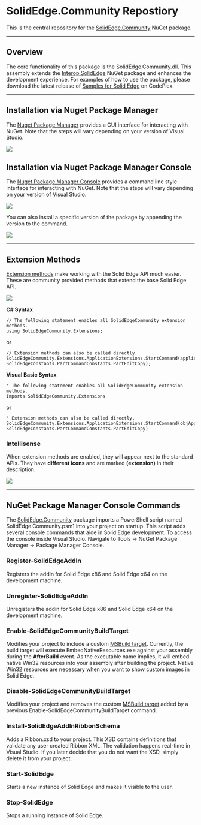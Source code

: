 SolidEdge.Community Repostiory
================
This is the central repository for the [SolidEdge.Community](http://www.nuget.org/packages/SolidEdge.Community) NuGet package.

---

## Overview
The core functionality of this package is the SolidEdge.Community.dll. This assembly extends the [Interop.SolidEdge](http://www.nuget.org/packages/Interop.SolidEdge) NuGet package and enhances the development experience. For examples of how to use the package, please download the latest release of [Samples for Solid Edge](https://solidedgesamples.codeplex.com/) on CodePlex.

---

## Installation via Nuget Package Manager
The [Nuget Package Manager](http://docs.nuget.org/docs/start-here/managing-nuget-packages-using-the-dialog) provides a GUI interface for interacting with NuGet. Note that the steps will vary depending on your version of Visual Studio.

![](https://raw.githubusercontent.com/SolidEdgeCommunity/SolidEdge.Community/master/media/Install.png)

## Installation via Nuget Package Manager Console
The [Nuget Package Manager Console](http://docs.nuget.org/docs/start-here/using-the-package-manager-console) provides a command line style interface for interacting with NuGet. Note that the steps will vary depending on your version of Visual Studio.

![](https://raw.githubusercontent.com/SolidEdgeCommunity/SolidEdge.Community/master/media/InstallCommandLine.png)

You can also install a specific version of the package by appending the version to the command.

![](https://raw.githubusercontent.com/SolidEdgeCommunity/SolidEdge.Community/master/media/InstallCommandLineVersion.png)

---

## Extension Methods
[Extension methods](http://msdn.microsoft.com/library/bb383977.aspx) make working with the Solid Edge API much easier. These are community provided methods that extend the base Solid Edge API.

![](https://raw.githubusercontent.com/SolidEdgeCommunity/SolidEdge.Community/master/media/ExtensionMethods.png)

**C# Syntax**

    // The following statement enables all SolidEdgeCommunity extension methods.
    using SolidEdgeCommunity.Extensions;
    
or
    
    // Extension methods can also be called directly.
    SolidEdgeCommunity.Extensions.ApplicationExtensions.StartCommand(application, SolidEdgeConstants.PartCommandConstants.PartEditCopy);

**Visual Basic Syntax**

    ' The following statement enables all SolidEdgeCommunity extension methods.
    Imports SolidEdgeCommunity.Extensions

or

    ' Extension methods can also be called directly.
    SolidEdgeCommunity.Extensions.ApplicationExtensions.StartCommand(objApplication, SolidEdgeConstants.PartCommandConstants.PartEditCopy)
    
### Intellisense
When extension methods are enabled, they will appear next to the standard APIs. They have **different icons** and are marked **(extension)** in their description.

![](https://raw.githubusercontent.com/SolidEdgeCommunity/SolidEdge.Community/master/media/ExtensionMethodIntellisense.png)

---

## NuGet Package Manager Console Commands
The [SolidEdge.Community](http://www.nuget.org/packages/SolidEdge.Community) package imports a PowerShell script named SolidEdge.Community.psm1 into your project on startup. This script adds several console commands that aide in Solid Edge development.  To access the console inside Visual Studio. Navigate to Tools -> NuGet Package Manager -> Package Manager Console. 

### Register-SolidEdgeAddIn
Registers the addin for Solid Edge x86 and Solid Edge  x64 on the development machine.

### Unregister-SolidEdgeAddIn
Unregisters the addin for Solid Edge x86 and Solid Edge x64 on the development machine.

### Enable-SolidEdgeCommunityBuildTarget
Modifies your project to include a custom [MSBuild target](http://msdn.microsoft.com/library/ms171462.aspx). Currently, the build target will execute EmbedNativeResources.exe against your assembly during the **AfterBuild** event. As the executable name implies, it will embed native Win32 resources into your assembly after building the project. Native Win32 resources are necessary when you want to show custom images in Solid Edge.
    
### Disable-SolidEdgeCommunityBuildTarget
Modifies your project and removes the custom [MSBuild target](http://msdn.microsoft.com/library/ms171462.aspx) added by a previous Enable-SolidEdgeCommunityBuildTarget command.

### Install-SolidEdgeAddInRibbonSchema
Adds a Ribbon.xsd to your project. This XSD contains definitions that validate any user created Ribbon XML. The validation happens real-time in Visual Studio. If you later decide that you do not want the XSD, simply delete it from your project.

### Start-SolidEdge
Starts a new instance of Solid Edge and makes it visible to the user.

### Stop-SolidEdge
Stops a running instance of Solid Edge.